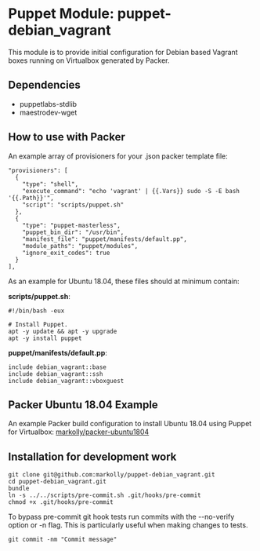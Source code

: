 # Puppet Module: puppet-debian_vagrant
This module is to provide initial configuration for Debian based Vagrant boxes running on Virtualbox generated by Packer.

## Dependencies

- puppetlabs-stdlib
- maestrodev-wget

## How to use with Packer

An example array of provisioners for your .json packer template file:
```
"provisioners": [
  {
    "type": "shell",
    "execute_command": "echo 'vagrant' | {{.Vars}} sudo -S -E bash '{{.Path}}'",
    "script": "scripts/puppet.sh"
  },
  {
    "type": "puppet-masterless",
    "puppet_bin_dir": "/usr/bin",
    "manifest_file": "puppet/manifests/default.pp",
    "module_paths": "puppet/modules",
    "ignore_exit_codes": true
  }
],
```

As an example for Ubuntu 18.04, these files should at minimum contain:

**scripts/puppet.sh**:

    #!/bin/bash -eux

    # Install Puppet.
    apt -y update && apt -y upgrade
    apt -y install puppet

**puppet/manifests/default.pp**:

    include debian_vagrant::base
    include debian_vagrant::ssh
    include debian_vagrant::vboxguest

## Packer Ubuntu 18.04 Example 
An example Packer build configuration to install Ubuntu 18.04 using Puppet for Virtualbox:
[markolly/packer-ubuntu1804](https://github.com/markolly/packer-ubuntu1804)

## Installation for development work
```
git clone git@github.com:markolly/puppet-debian_vagrant.git
cd puppet-debian_vagrant.git
bundle
ln -s ../../scripts/pre-commit.sh .git/hooks/pre-commit
chmod +x .git/hooks/pre-commit
```

To bypass pre-commit git hook tests run commits with the --no-verify option or -n flag. This is particularly useful when making changes to tests.

```
git commit -nm "Commit message"
```
